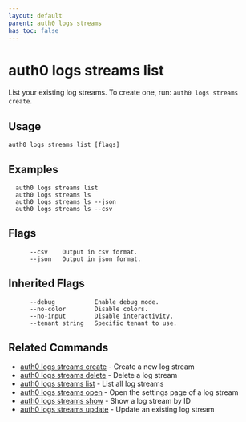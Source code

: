 ```yaml
---
layout: default
parent: auth0 logs streams
has_toc: false
---
```

# auth0 logs streams list

List your existing log streams. To create one, run: `auth0 logs streams create`.

## Usage
```
auth0 logs streams list [flags]
```

## Examples

```
  auth0 logs streams list
  auth0 logs streams ls
  auth0 logs streams ls --json
  auth0 logs streams ls --csv
```


## Flags

```
      --csv    Output in csv format.
      --json   Output in json format.
```


## Inherited Flags

```
      --debug           Enable debug mode.
      --no-color        Disable colors.
      --no-input        Disable interactivity.
      --tenant string   Specific tenant to use.
```


## Related Commands

- [auth0 logs streams create](auth0_logs_streams_create.md) - Create a new log stream
- [auth0 logs streams delete](auth0_logs_streams_delete.md) - Delete a log stream
- [auth0 logs streams list](auth0_logs_streams_list.md) - List all log streams
- [auth0 logs streams open](auth0_logs_streams_open.md) - Open the settings page of a log stream
- [auth0 logs streams show](auth0_logs_streams_show.md) - Show a log stream by ID
- [auth0 logs streams update](auth0_logs_streams_update.md) - Update an existing log stream


